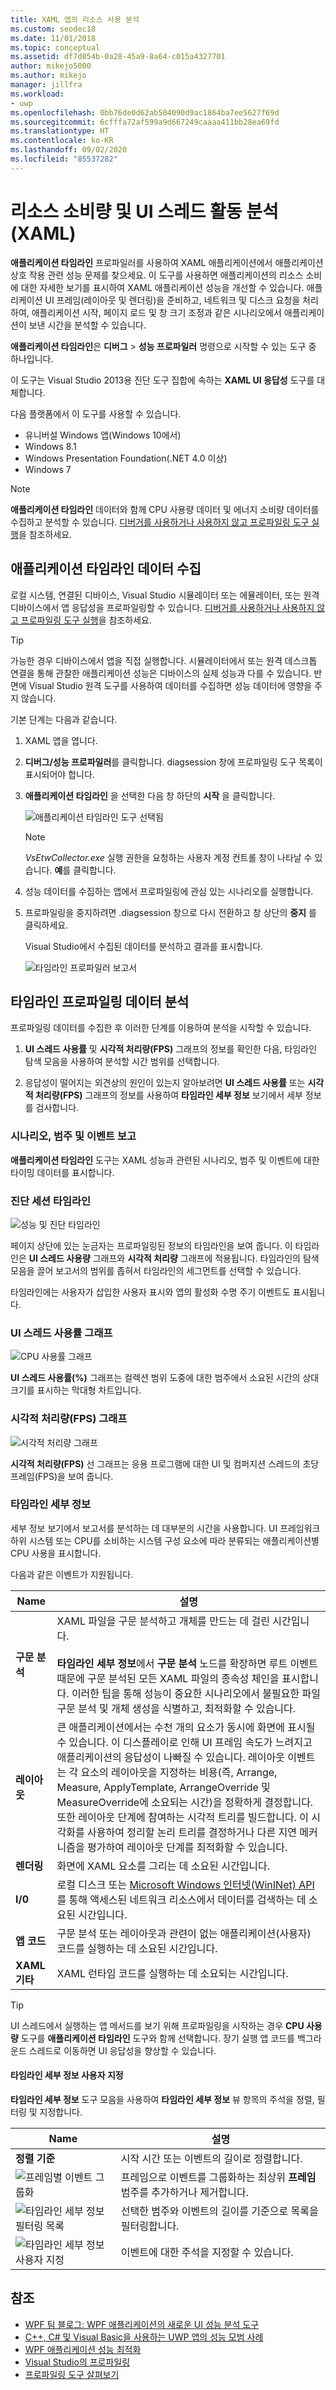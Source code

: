 ```yaml
---
title: XAML 앱의 리소스 사용 분석
ms.custom: seodec18
ms.date: 11/01/2018
ms.topic: conceptual
ms.assetid: df7d854b-0a28-45a9-8a64-c015a4327701
author: mikejo5000
ms.author: mikejo
manager: jillfra
ms.workload:
- uwp
ms.openlocfilehash: 0bb76de0d62ab504090d9ac1864ba7ee5627f69d
ms.sourcegitcommit: 6cfffa72af599a9d667249caaaa411bb28ea69fd
ms.translationtype: HT
ms.contentlocale: ko-KR
ms.lasthandoff: 09/02/2020
ms.locfileid: "85537282"
---
```

# <a name="analyze-resource-consumption-and-ui-thread-activity-xaml"></a>리소스 소비량 및 UI 스레드 활동 분석(XAML)

**애플리케이션 타임라인** 프로파일러를 사용하여 XAML 애플리케이션에서 애플리케이션 상호 작용 관련 성능 문제를 찾으세요. 이 도구를 사용하면 애플리케이션의 리소스 소비에 대한 자세한 보기를 표시하여 XAML 애플리케이션 성능을 개선할 수 있습니다. 애플리케이션 UI 프레임(레이아웃 및 렌더링)을 준비하고, 네트워크 및 디스크 요청을 처리하여, 애플리케이션 시작, 페이지 로드 및 창 크기 조정과 같은 시나리오에서 애플리케이션이 보낸 시간을 분석할 수 있습니다.

**애플리케이션 타임라인**은 **디버그** > **성능 프로파일러** 명령으로 시작할 수 있는 도구 중 하나입니다.

이 도구는 Visual Studio 2013용 진단 도구 집합에 속하는 **XAML UI 응답성** 도구를 대체합니다.

다음 플랫폼에서 이 도구를 사용할 수 있습니다.

- 유니버설 Windows 앱(Windows 10에서)
- Windows 8.1
- Windows Presentation Foundation(.NET 4.0 이상)
- Windows 7

> [!NOTE]
> **애플리케이션 타임라인** 데이터와 함께 CPU 사용량 데이터 및 에너지 소비량 데이터를 수집하고 분석할 수 있습니다. [디버거를 사용하거나 사용하지 않고 프로파일링 도구 실행](../profiling/running-profiling-tools-with-or-without-the-debugger.md)을 참조하세요.

## <a name="collect-application-timeline-data"></a>애플리케이션 타임라인 데이터 수집

로컬 시스템, 연결된 디바이스, Visual Studio 시뮬레이터 또는 에뮬레이터, 또는 원격 디바이스에서 앱 응답성을 프로파일링할 수 있습니다. [디버거를 사용하거나 사용하지 않고 프로파일링 도구 실행](../profiling/running-profiling-tools-with-or-without-the-debugger.md)을 참조하세요.

> [!TIP]
> 가능한 경우 디바이스에서 앱을 직접 실행합니다. 시뮬레이터에서 또는 원격 데스크톱 연결을 통해 관찰한 애플리케이션 성능은 디바이스의 실제 성능과 다를 수 있습니다. 반면에 Visual Studio 원격 도구를 사용하여 데이터를 수집하면 성능 데이터에 영향을 주지 않습니다.

기본 단계는 다음과 같습니다.

1. XAML 앱을 엽니다.

2. **디버그/성능 프로파일러**를 클릭합니다. diagsession 창에 프로파일링 도구 목록이 표시되어야 합니다.

3. **애플리케이션 타임라인** 을 선택한 다음 창 하단의 **시작** 을 클릭합니다.

   ![애플리케이션 타임라인 도구 선택됨](../profiling/media/apptimelineselect.png "애플리케이션 타임라인 도구")

   > [!NOTE]
   > *VsEtwCollector.exe* 실행 권한을 요청하는 사용자 계정 컨트롤 창이 나타날 수 있습니다. **예**를 클릭합니다.

4. 성능 데이터를 수집하는 앱에서 프로파일링에 관심 있는 시나리오를 실행합니다.

5. 프로파일링을 중지하려면 .diagsession 창으로 다시 전환하고 창 상단의 **중지** 를 클릭하세요.

   Visual Studio에서 수집된 데이터를 분석하고 결과를 표시합니다.

   ![타임라인 프로파일러 보고서](../profiling/media/timeline_base.png "TIMELINE_Base")

## <a name="analyze-timeline-profiling-data"></a>타임라인 프로파일링 데이터 분석

프로파일링 데이터를 수집한 후 이러한 단계를 이용하여 분석을 시작할 수 있습니다.

1. **UI 스레드 사용률** 및 **시각적 처리량(FPS)** 그래프의 정보를 확인한 다음, 타임라인 탐색 모음을 사용하여 분석할 시간 범위를 선택합니다.

2. 응답성이 떨어지는 외견상의 원인이 있는지 알아보려면 **UI 스레드 사용률** 또는 **시각적 처리량(FPS)** 그래프의 정보를 사용하여 **타임라인 세부 정보** 보기에서 세부 정보를 검사합니다.

### <a name="report-scenarios-categories-and-events"></a><a name="BKMK_Report_scenarios_categories_and_events"></a> 시나리오, 범주 및 이벤트 보고

**애플리케이션 타임라인** 도구는 XAML 성능과 관련된 시나리오, 범주 및 이벤트에 대한 타이밍 데이터를 표시합니다.

### <a name="diagnostic-session-timeline"></a><a name="BKMK_Diagnostic_session_timeline"></a> 진단 세션 타임라인

![성능 및 진단 타임라인](../profiling/media/diaghub_timelinewithusermarks.png "DIAGHUB_TimelineWithUserMarks")

페이지 상단에 있는 눈금자는 프로파일링된 정보의 타임라인을 보여 줍니다. 이 타임라인은 **UI 스레드 사용량** 그래프와 **시각적 처리량** 그래프에 적용됩니다. 타임라인의 탐색 모음을 끌어 보고서의 범위를 좁혀서 타임라인의 세그먼트를 선택할 수 있습니다.

타임라인에는 사용자가 삽입한 사용자 표시와 앱의 활성화 수명 주기 이벤트도 표시됩니다.

### <a name="ui-thread-utilization-graph"></a><a name="BKMK_UI_thread_utilization_graph"></a> UI 스레드 사용률 그래프

![CPU 사용률 그래프](../profiling/media/timeline_cpuutilization.png "TIMELINE_CpuUtilization")

**UI 스레드 사용률(%)** 그래프는 컬렉션 범위 도중에 대한 범주에서 소요된 시간의 상대 크기를 표시하는 막대형 차트입니다.

### <a name="visual-throughput-fps-graph"></a><a name="BKMK_Visual_throughput_FPS_graph"></a> 시각적 처리량(FPS) 그래프

![시각적 처리량 그래프](../profiling/media/timeline_visualthroughput.png "TIMELINE_VisualThroughput")

**시각적 처리량(FPS)** 선 그래프는 응용 프로그램에 대한 UI 및 컴퍼지션 스레드의 초당 프레임(FPS)을 보여 줍니다.

### <a name="timeline-details"></a><a name="BKMK_Timeline_details_"></a> 타임라인 세부 정보

세부 정보 보기에서 보고서를 분석하는 데 대부분의 시간을 사용합니다. UI 프레임워크 하위 시스템 또는 CPU를 소비하는 시스템 구성 요소에 따라 분류되는 애플리케이션별 CPU 사용을 표시합니다.

다음과 같은 이벤트가 지원됩니다.

|Name|설명|
|-|-|
|**구문 분석**|XAML 파일을 구문 분석하고 개체를 만드는 데 걸린 시간입니다.<br /><br /> **타임라인 세부 정보**에서 **구문 분석** 노드를 확장하면 루트 이벤트 때문에 구문 분석된 모든 XAML 파일의 종속성 체인을 표시합니다. 이러한 팁을 통해 성능이 중요한 시나리오에서 불필요한 파일 구문 분석 및 개체 생성을 식별하고, 최적화할 수 있습니다.|
|**레이아웃**|큰 애플리케이션에서는 수천 개의 요소가 동시에 화면에 표시될 수 있습니다. 이 디스플레이로 인해 UI 프레임 속도가 느려지고 애플리케이션의 응답성이 나빠질 수 있습니다. 레이아웃 이벤트는 각 요소의 레이아웃을 지정하는 비용(즉, Arrange, Measure, ApplyTemplate, ArrangeOverride 및 MeasureOverride에 소요되는 시간)을 정확하게 결정합니다. 또한 레이아웃 단계에 참여하는 시각적 트리를 빌드합니다. 이 시각화를 사용하여 정리할 논리 트리를 결정하거나 다른 지연 메커니즘을 평가하여 레이아웃 단계를 최적화할 수 있습니다.|
|**렌더링**|화면에 XAML 요소를 그리는 데 소요된 시간입니다.|
|**I/0**|로컬 디스크 또는 [Microsoft Windows 인터넷(WinINet) API](/windows/desktop/WinInet/portal)를 통해 액세스된 네트워크 리소스에서 데이터를 검색하는 데 소요된 시간입니다.|
|**앱 코드**|구문 분석 또는 레이아웃과 관련이 없는 애플리케이션(사용자) 코드를 실행하는 데 소요된 시간입니다.|
|**XAML 기타**|XAML 런타임 코드를 실행하는 데 소요되는 시간입니다.|

> [!TIP]
> UI 스레드에서 실행하는 앱 메서드를 보기 위해 프로파일링을 시작하는 경우 **CPU 사용량** 도구를 **애플리케이션 타임라인** 도구와 함께 선택합니다. 장기 실행 앱 코드를 백그라운드 스레드로 이동하면 UI 응답성을 향상할 수 있습니다.

#### <a name="customizing-timeline-details"></a><a name="BKMK_Customizing_Timeline_details_"></a> 타임라인 세부 정보 사용자 지정

**타임라인 세부 정보** 도구 모음을 사용하여 **타임라인 세부 정보** 뷰 항목의 주석을 정렬, 필터링 및 지정합니다.

|Name|설명|
|-|-|
|**정렬 기준**|시작 시간 또는 이벤트의 길이로 정렬합니다.|
|![프레임별 이벤트 그룹화](../profiling/media/timeline_groupbyframes.png "TIMELINE_GroupByFrames")|프레임으로 이벤트를 그룹화하는 최상위 **프레임** 범주를 추가하거나 제거합니다.|
|![타임라인 세부 정보 필터링 목록](../profiling/media/timeline_filter.png "TIMELINE_Filter")|선택한 범주와 이벤트의 길이를 기준으로 목록을 필터링합니다.|
|![타임라인 세부 정보 사용자 지정](../profiling/media/timeline_viewsettings.png "TIMELINE_ViewSettings")|이벤트에 대한 주석을 지정할 수 있습니다.|

## <a name="see-also"></a>참조

- [WPF 팀 블로그: WPF 애플리케이션의 새로운 UI 성능 분석 도구](https://blogs.msdn.microsoft.com/wpf/2015/01/16/new-ui-performance-analysis-tool-for-wpf-applications/)
- [C++, C# 및 Visual Basic을 사용하는 UWP 앱의 성능 모범 사례](/previous-versions/windows/apps/hh750313\(v\=win.10\))
- [WPF 애플리케이션 성능 최적화](/dotnet/framework/wpf/advanced/optimizing-wpf-application-performance)
- [Visual Studio의 프로파일링](../profiling/index.yml)
- [프로파일링 도구 살펴보기](../profiling/profiling-feature-tour.md)
